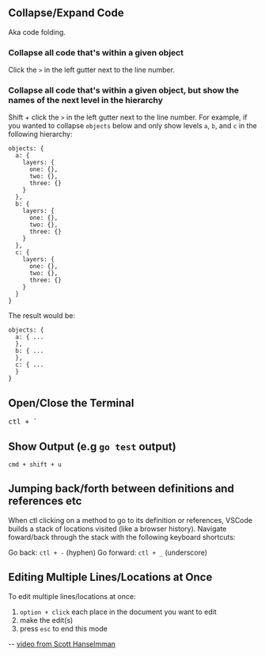 ## Collapse/Expand Code

Aka code folding.

### Collapse all code that's within a given object

Click the `>` in the left gutter next to the line number.

### Collapse all code that's within a given object, but show the names of the next level in the hierarchy

Shift + click the `>` in the left gutter next to the line number. For example, if you wanted to collapse `objects` below and only show levels `a`, `b`, and `c` in the following hierarchy:

```jsonnet
objects: {
  a: {
    layers: {
      one: {},
      two: {},
      three: {}
    }
  },
  b: {
    layers: {
      one: {},
      two: {},
      three: {}
    }
  },
  c: {
    layers: {
      one: {},
      two: {},
      three: {}
    }
  }
}
```

The result would be:

```jsonnet
objects: {
  a: { ...
  },
  b: { ...
  },
  c: { ...
  }
}
```

## Open/Close the Terminal

<pre>ctl + `</pre>

## Show Output (e.g `go test` output)

```
cmd + shift + u
```

## Jumping back/forth between definitions and references etc

When ctl clicking on a method to go to its definition or references, VSCode builds a stack of locations visited (like a browser history). Navigate foward/back through the stack with the following keyboard shortcuts:

Go back: `ctl + -` (hyphen)
Go forward: `ctl + _` (underscore)

## Editing Multiple Lines/Locations at Once

To edit multiple lines/locations at once:

1. `option + click` each place in the document you want to edit
1. make the edit(s)
1. press `esc` to end this mode

-- [video from Scott Hanselmman](https://youtu.be/5CmjW_8ief4?t=545)
